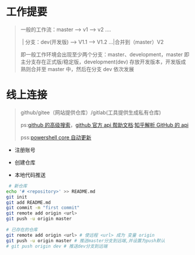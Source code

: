 
# 工作提要

>一般的工作流：master –> v1 —> v2 ….
>
>​                       | 分支：dev(开发版) —> V1.1 —> V1.2 …|合并到（master）V2
>
>即一般工作环境会出现至少两个分支：master、development，master 即主分支存在正式版/稳定版，development(dev) 存放开发版本，开发版成熟则合并至 master 中，然后在分支 dev 依次发展

# 线上连接

> github/gitee（网站提供仓库）/gitlab(工具提供生成私有仓库)
>
> ps:[github 的高级搜索](https://www.cnblogs.com/catluo/p/11728554.html)，[github 官方 api 帮助文档](https://docs.github.com/cn/rest):[知乎解析 GitHub 的 api](https://zhuanlan.zhihu.com/p/152164873)
>
> pss:[powershell core 自动更新](https://blog.lingyf.com/powershell-script-automatically-update-powershell-core/)

* 注册账号

* 创建仓库

* 本地代码推送

```bash
 # 新仓库
echo '# <repository>' >> README.md
git init
git add README.md
git commit -m "first commit"
git remote add origin <url>
git push -u origin master
               
# 已存在的仓库
git remote add origin <url> # 使远程 <url> 成为 变量 origin
git push -u origin master # 推送master分支到远端,并设置为push默认
# git push origin dev # 推送dev分支到远端
```
